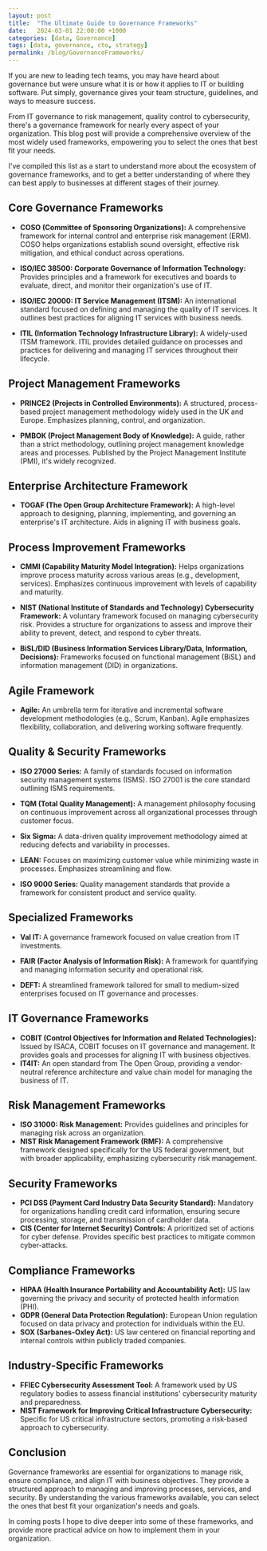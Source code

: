 ```yaml
---
layout: post
title:  "The Ultimate Guide to Governance Frameworks"
date:   2024-03-01 22:00:00 +1000
categories: [data, Governance]
tags: [data, governance, cto, strategy]
permalink: /blog/GovernanceFrameworks/
---
```



If you are new to leading tech teams, you may have heard about governance but were unsure what it is or how it applies to IT or building software. Put simply, governance gives your team structure, guidelines, and ways to measure success.

From IT governance to risk management, quality control to cybersecurity, there's a governance framework for nearly every aspect of your organization. This blog post will provide a comprehensive overview of the most widely used frameworks, empowering you to select the ones that best fit your needs.

I've compiled this list as a start to understand more about the ecosystem of governance frameworks, and to get a better understanding of where they can best apply to businesses at different stages of their journey.


## Core Governance Frameworks

* **COSO (Committee of Sponsoring Organizations):** A comprehensive framework for internal control and enterprise risk management (ERM). COSO helps organizations establish sound oversight, effective risk mitigation, and ethical conduct across operations.

* **ISO/IEC 38500: Corporate Governance of Information Technology:** Provides principles and a framework for executives and boards to evaluate, direct, and monitor their organization's use of IT.

* **ISO/IEC 20000: IT Service Management (ITSM):**  An international standard focused on defining and managing the quality of IT services. It outlines best practices for aligning IT services with business needs.

* **ITIL (Information Technology Infrastructure Library):** A widely-used ITSM framework. ITIL provides detailed guidance on processes and practices for delivering and managing IT services throughout their lifecycle.

## Project Management Frameworks

* **PRINCE2 (Projects in Controlled Environments):**  A structured, process-based project management methodology widely used in the UK and Europe. Emphasizes planning, control, and organization.

* **PMBOK (Project Management Body of Knowledge):** A guide, rather than a strict methodology, outlining project management knowledge areas and processes. Published by the Project Management Institute (PMI), it's widely recognized.

## Enterprise Architecture Framework

* **TOGAF (The Open Group Architecture Framework):**  A high-level approach to designing, planning, implementing, and governing an enterprise's IT architecture. Aids in aligning IT with business goals.

## Process Improvement Frameworks

* **CMMI (Capability Maturity Model Integration):**  Helps organizations improve process maturity across various areas (e.g., development, services). Emphasizes continuous improvement with levels of capability and maturity.

* **NIST (National Institute of Standards and Technology) Cybersecurity Framework:** A voluntary framework focused on managing cybersecurity risk. Provides a structure for organizations to assess and improve their ability to prevent, detect, and respond to cyber threats.

* **BiSL/DID (Business Information Services Library/Data, Information, Decisions):** Frameworks focused on functional management (BiSL) and information management (DID) in organizations.

## Agile Framework

* **Agile:** An umbrella term for iterative and incremental software development methodologies (e.g., Scrum, Kanban). Agile emphasizes flexibility, collaboration, and delivering working software frequently.

## Quality & Security Frameworks

* **ISO 27000 Series:** A family of standards focused on information security management systems (ISMS). ISO 27001 is the core standard outlining ISMS requirements.

* **TQM (Total Quality Management):**  A management philosophy focusing on continuous improvement across all organizational processes through customer focus.

* **Six Sigma:** A data-driven quality improvement methodology aimed at reducing defects and variability in processes.

* **LEAN:** Focuses on maximizing customer value while minimizing waste in processes. Emphasizes streamlining and flow.

* **ISO 9000 Series:** Quality management standards that provide a framework for consistent product and service quality.

## Specialized Frameworks

* **Val IT:** A governance framework focused on value creation from IT investments.

* **FAIR (Factor Analysis of Information Risk):** A framework for quantifying and managing information security and operational risk.

* **DEFT:** A streamlined framework tailored for small to medium-sized enterprises focused on IT governance and processes.


## IT Governance Frameworks

* **COBIT (Control Objectives for Information and Related Technologies):**  Issued by ISACA, COBIT focuses on IT governance and management. It provides goals and processes for aligning IT with business objectives.
* **IT4IT:**  An open standard from The Open Group, providing a vendor-neutral reference architecture and value chain model for managing the business of IT.

## Risk Management Frameworks

* **ISO 31000: Risk Management:** Provides guidelines and principles for managing risk across an organization.
* **NIST Risk Management Framework (RMF):** A comprehensive framework designed specifically for the US federal government, but with broader applicability, emphasizing cybersecurity risk management.

## Security Frameworks

* **PCI DSS (Payment Card Industry Data Security Standard):** Mandatory for organizations handling credit card information, ensuring secure processing, storage, and transmission of cardholder data.
* **CIS (Center for Internet Security) Controls:**  A prioritized set of actions for cyber defense. Provides specific best practices to mitigate common cyber-attacks.

## Compliance Frameworks

* **HIPAA (Health Insurance Portability and Accountability Act):** US law governing the privacy and security of protected health information (PHI).
* **GDPR (General Data Protection Regulation):**  European Union regulation focused on data privacy and protection for individuals within the EU.
* **SOX (Sarbanes-Oxley Act):**  US law centered on financial reporting and internal controls within publicly traded companies.

## Industry-Specific Frameworks

* **FFIEC Cybersecurity Assessment Tool:**  A framework used by US regulatory bodies to assess financial institutions' cybersecurity maturity and preparedness.
* **NIST Framework for Improving Critical Infrastructure Cybersecurity:**  Specific for US critical infrastructure sectors, promoting a risk-based approach to cybersecurity.


## Conclusion

Governance frameworks are essential for organizations to manage risk, ensure compliance, and align IT with business objectives. They provide a structured approach to managing and improving processes, services, and security. By understanding the various frameworks available, you can select the ones that best fit your organization's needs and goals.

In coming posts I hope to dive deeper into some of these frameworks, and provide more practical advice on how to implement them in your organization.
